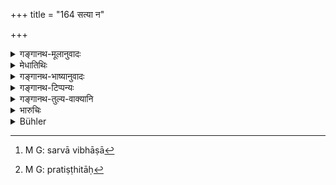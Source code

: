 +++
title = "164 सत्या न"

+++

<details><summary>गङ्गानथ-मूलानुवादः</summary>

No contract, even though substantiated, is valid, if what is contracted for is contrary to law or to established custom.—(161)
</details>

<details><summary>मेधातिथिः</summary>

कस्यचिद् अनुष्ठेयस्यार्थस्य प्रतिपादकः शब्दो **भाषा** सामान्येन भवति । यो ऽर्थस् तया प्रतिपाद्यते, सो ऽनुष्ठेयः । किं सर्वापि भाषा[^४५७] न सत्या । नेत्य् आह । **बहिश् चेद् धर्मात्** — धर्मबाह्यं यद् उच्यते शास्त्राचारविरुद्धम् — पञ्चकाद् अधिका वृद्धिः, भार्यापत्य्विक्रयादिः, अन्वयिनः सर्वस्वदानम् इत्य् एवमादि । **यद्य् अपि स्यात् प्रतिष्ठिता**[^४५८] पत्रलिखिताः प्रतिभुवो वा दत्तास् तथापि न सिध्यति । **व्यावहारिको धर्म** आचारनिरूढः । **नियतो** ऽनादिर् नेदानींतनः । पूर्वशेषं चैतत् । अस्वतन्त्राप्रकृतिस्थैः कृतं दानाद्यनिश्चितम् इति न प्रमाणम् ॥ ८.१६४ ॥


[^४५८]:
     M G: pratiṣṭhitāḥ


[^४५७]:
     M G: sarvā vibhāṣā
</details>

<details><summary>गङ्गानथ-भाष्यानुवादः</summary>

Words expressive of something to be done is called ‘*Bhāṣā*,’ ‘*contract*’ in general; and what is there laid down should be done.

“Is it meant that no contract is valid?”

No; that only which is ‘*contrary to law*,’—that is regarded as ‘contrary to law,’ ‘illegal,’ which is opposed to practice sanctioned by the scriptures; *e.g*., interest more than five per cent., the selling of wives and children, the giving away of one’s entire hereditary property and so forth.

‘*Even though fully substantiated*,’—*i.e*., reduced to writing, or pledged by a surety, and so forth;—it is ‘*not valid*’

^(‘)*Custom*’—practice sanctioned by usage;—‘*established*’—long-standing, not modern.

This verse is supplementary to what has gone in the preceding verse, regarding the invalidity of gifts and other transactions effected by dependent persons and by persons not in their senses and so forth.—(164)
</details>

<details><summary>गङ्गानथ-टिप्पन्यः</summary>

This verse is quoted in *Kṛtyakalpataru* (65b), which adds the following explanation:—An agreement, even though formally put in writing, has no legal force, if it is contrary to the laws and customs prevalent among business-men; and such an agreement cannot be enforced,—such agreement, for instance, as where a man who has children agrees to bequeath all his property to a stranger.

It is quoted also in *Vīramitrodaya* (Vyavahāra, 21b and 39b), which has the following notes—‘*Pratiṣṭhita*’, free from the defect of being impossible and unknown and so forth,—‘*bhāṣā*’, proposition, statement,—is not ‘*satya*,’ accepted by the king or the court,—‘that statement which is contrary to all rules of business, even though it be established by evidence, oral and documentary, should not be accepted’;
*e.g*., the statement that ‘this man has promised his entire property to
me’,—when the man concerned is one who has got sons and oilier successors.
</details>

<details><summary>गङ्गानथ-तुल्य-वाक्यानि</summary>

*Viṣṇu* (7.11).—‘That instrument is termed *proof* which is not adverse
to peculiar local usages, which detines clearly the nature of the pledge given, and is free, from confusion in the arrangement of t he subject-matter and in the succession of the syllables.’

*Nārada* (1.136).—‘That, document is said to be valid which is not
adverse, to the custom of the country, the contents of which answer to the rules regarding pledges and other kinds of security and which is consistent in import and language.’
</details>

<details><summary>भारुचिः</summary>

धर्मविरुद्धश् च व्यवहारो ऽपत्यभार्याविक्रयादिर् न सिध्यति । येनासौ [धर्मं] वारयति । वृद्धिः सा प्रयोगकाले द्विगुणीभूतापि पुनर् वर्धत एव प्रतिमासम्- एवं ग्रामपुञ्जग्रहणादिवृद्धयो ऽपि प्रतिषिद्धा बोद्धव्याः । ऋणसंबन्धाद् इदम् अपरं तद्गतम् एवोच्यते ॥ ८.१६३ ॥
</details>

<details><summary>Bühler</summary>

164	That agreement which has been made contrary to the law or to the settled usage (of the virtuous), can have no legal force, though it be established (by proofs).
</details>
